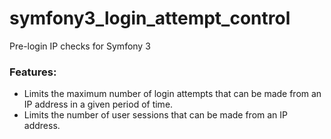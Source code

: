 # symfony3_login_attempt_control

Pre-login IP checks for Symfony 3

### Features:
- Limits the maximum number of login attempts that can be made from an IP address in a given period of time.
- Limits the number of user sessions that can be made from an IP address.
